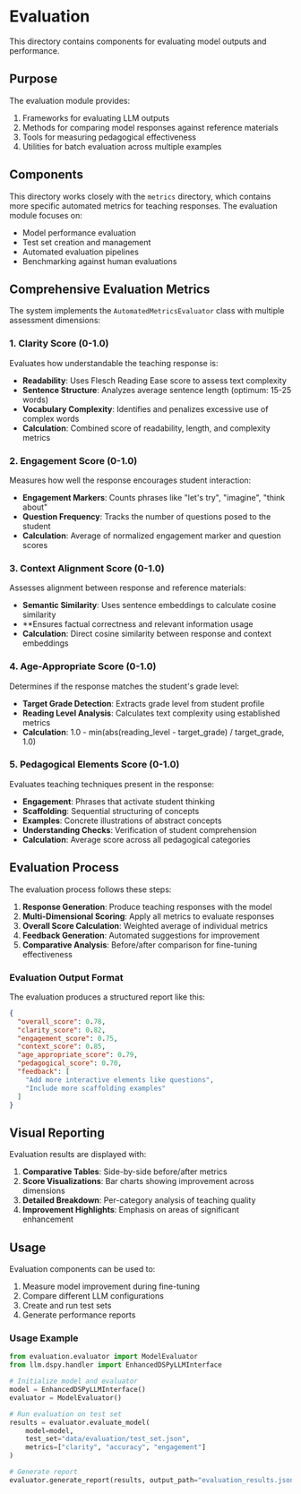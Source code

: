 # Evaluation

This directory contains components for evaluating model outputs and performance.

## Purpose

The evaluation module provides:

1. Frameworks for evaluating LLM outputs
2. Methods for comparing model responses against reference materials
3. Tools for measuring pedagogical effectiveness
4. Utilities for batch evaluation across multiple examples

## Components

This directory works closely with the `metrics` directory, which contains more specific automated metrics for teaching responses. The evaluation module focuses on:

- Model performance evaluation
- Test set creation and management
- Automated evaluation pipelines
- Benchmarking against human evaluations

## Comprehensive Evaluation Metrics

The system implements the `AutomatedMetricsEvaluator` class with multiple assessment dimensions:

### 1. Clarity Score (0-1.0)
Evaluates how understandable the teaching response is:
- **Readability**: Uses Flesch Reading Ease score to assess text complexity
- **Sentence Structure**: Analyzes average sentence length (optimum: 15-25 words)
- **Vocabulary Complexity**: Identifies and penalizes excessive use of complex words
- **Calculation**: Combined score of readability, length, and complexity metrics

### 2. Engagement Score (0-1.0)
Measures how well the response encourages student interaction:
- **Engagement Markers**: Counts phrases like "let's try", "imagine", "think about"
- **Question Frequency**: Tracks the number of questions posed to the student
- **Calculation**: Average of normalized engagement marker and question scores

### 3. Context Alignment Score (0-1.0)
Assesses alignment between response and reference materials:
- **Semantic Similarity**: Uses sentence embeddings to calculate cosine similarity
- **Ensures factual correctness and relevant information usage
- **Calculation**: Direct cosine similarity between response and context embeddings

### 4. Age-Appropriate Score (0-1.0)
Determines if the response matches the student's grade level:
- **Target Grade Detection**: Extracts grade level from student profile
- **Reading Level Analysis**: Calculates text complexity using established metrics
- **Calculation**: 1.0 - min(abs(reading_level - target_grade) / target_grade, 1.0)

### 5. Pedagogical Elements Score (0-1.0)
Evaluates teaching techniques present in the response:
- **Engagement**: Phrases that activate student thinking
- **Scaffolding**: Sequential structuring of concepts
- **Examples**: Concrete illustrations of abstract concepts
- **Understanding Checks**: Verification of student comprehension
- **Calculation**: Average score across all pedagogical categories

## Evaluation Process

The evaluation process follows these steps:

1. **Response Generation**: Produce teaching responses with the model
2. **Multi-Dimensional Scoring**: Apply all metrics to evaluate responses
3. **Overall Score Calculation**: Weighted average of individual metrics
4. **Feedback Generation**: Automated suggestions for improvement
5. **Comparative Analysis**: Before/after comparison for fine-tuning effectiveness

### Evaluation Output Format

The evaluation produces a structured report like this:

```json
{
  "overall_score": 0.78,
  "clarity_score": 0.82,
  "engagement_score": 0.75,
  "context_score": 0.85,
  "age_appropriate_score": 0.79,
  "pedagogical_score": 0.70,
  "feedback": [
    "Add more interactive elements like questions",
    "Include more scaffolding examples"
  ]
}
```

## Visual Reporting

Evaluation results are displayed with:

1. **Comparative Tables**: Side-by-side before/after metrics
2. **Score Visualizations**: Bar charts showing improvement across dimensions
3. **Detailed Breakdown**: Per-category analysis of teaching quality
4. **Improvement Highlights**: Emphasis on areas of significant enhancement

## Usage

Evaluation components can be used to:

1. Measure model improvement during fine-tuning
2. Compare different LLM configurations
3. Create and run test sets
4. Generate performance reports

### Usage Example

```python
from evaluation.evaluator import ModelEvaluator
from llm.dspy.handler import EnhancedDSPyLLMInterface

# Initialize model and evaluator
model = EnhancedDSPyLLMInterface()
evaluator = ModelEvaluator()

# Run evaluation on test set
results = evaluator.evaluate_model(
    model=model,
    test_set="data/evaluation/test_set.json",
    metrics=["clarity", "accuracy", "engagement"]
)

# Generate report
evaluator.generate_report(results, output_path="evaluation_results.json")
``` 